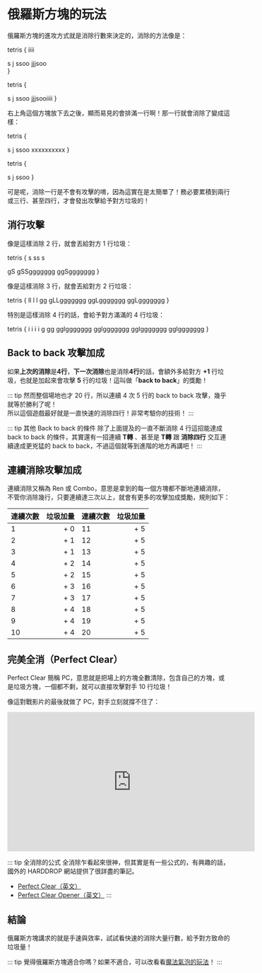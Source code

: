 # 俄羅斯方塊的玩法

俄羅斯方塊的進攻方式就是消除行數來決定的，消除的方法像是：

tetris {
      iiii

  s
j ssoo
jjjsoo  
}

tetris {


  s
j ssoo
jjjsooiiii
}

右上角這個方塊放下去之後，顯而易見的會排滿一行啊！那一行就會消除了變成這樣：

tetris {


  s
j ssoo
xxxxxxxxxx
}

tetris {



  s
j ssoo
}

可是呢，消除一行是不會有攻擊的唷，因為這實在是太簡單了！務必要累積到兩行或三行、甚至四行，才會發出攻擊給予對方垃圾的！

## 消行攻擊

像是這樣消除 2 行，就會丟給對方 1 行垃圾：

tetris {
 s
 ss
  s

gS
gSSggggggg
ggSggggggg
}

像是這樣消除 3 行，就會丟給對方 2 行垃圾：

tetris {
 ll
  l
  l
       gg
gLLggggggg
ggLggggggg
ggLggggggg
}

特別是這樣消除 4 行的話，會給予對方滿滿的 4 行垃圾：

tetris {
  i
  i
  i
  i      g
        gg
ggIggggggg
ggIggggggg
ggIggggggg
ggIggggggg
}

## Back to back 攻擊加成

如果**上次的消除**是**4行**，**下一次消除**也是消除**4行**的話，會額外多給對方 **+1** 行垃圾，也就是加起來會攻擊 **5** 行的垃圾！這叫做「**back to back**」的獎勵！

::: tip
然而整個場地也才 20 行，所以連續 4 次 5 行的 back to back 攻擊，幾乎就等於勝利了呢！  
所以這個遊戲最好就是一直快速的消除四行！非常考驗你的技術！
:::

::: tip 其他 Back to back 的條件
除了上面提及的一直不斷消除 4 行這招能達成 back to back 的條件，其實還有一招連續 **T轉** 、甚至是 **T轉** 跟 **消除四行** 交互連續達成更兇猛的 back to back，不過這個就等到進階的地方再講吧！
:::

## 連續消除攻擊加成

連續消除又稱為 Ren 或 Combo，意思是拿到的每一個方塊都不斷地連續消除，不管你消除幾行，只要連續達三次以上，就會有更多的攻擊加成獎勵，規則如下：

| 連續次數 |	垃圾加量 | 連續次數 |	垃圾加量 |
| ------- | ------: | ------- | ------: |
| 1       |     + 0 | 11      |     + 5 |
| 2       |     + 1 | 12      |     + 5 |
| 3       |     + 1 | 13      |     + 5 |
| 4       |     + 2 | 14      |     + 5 |
| 5       |     + 2 | 15      |     + 5 |
| 6       |     + 3 | 16      |     + 5 |
| 7       |     + 3 | 17      |     + 5 |
| 8       |     + 4 | 18      |     + 5 |
| 9       |     + 4 | 19      |     + 5 |
| 10      |     + 4 | 20      |     + 5 |

## 完美全消（Perfect Clear）

Perfect Clear 簡稱 PC，意思就是把場上的方塊全數清除，包含自己的方塊，或是垃圾方塊，一個都不剩，就可以直接攻擊對手 10 行垃圾！

像這對戰影片的最後就做了 PC，對手立刻就撐不住了：

<div class="youtube">
<iframe width="560" height="315" src="https://www.youtube.com/embed/KqXKoo53p6U?start=19" frameborder="0" allow="accelerometer; autoplay; encrypted-media; gyroscope; picture-in-picture" allowfullscreen></iframe>
</div>

::: tip 全消除的公式
全消除乍看起來很神，但其實是有一些公式的，有興趣的話，國外的 HARDDROP 網站提供了很詳盡的筆記。
- [Perfect Clear（英文）](https://harddrop.com/wiki/Perfect_clear)
- [Perfect Clear Opener（英文）](https://harddrop.com/wiki/Perfect_Clear_Opener)
:::

## 結論

俄羅斯方塊講求的就是手速與效率，試試看快速的消除大量行數，給予對方致命的垃圾量！

::: tip
覺得俄羅斯方塊適合你嗎？如果不適合，可以改看看[魔法氣泡的玩法](/beginner/puyo-attack.html)！
:::